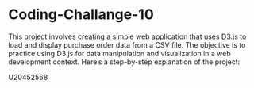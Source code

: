 # Coding-Challange-10

This project involves creating a simple web application that uses D3.js to load and display purchase order data from a CSV file. The objective is to practice using D3.js for data manipulation and visualization in a web development context. Here’s a step-by-step explanation of the project:

U20452568
